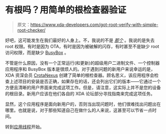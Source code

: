 # 有根吗？用简单的根检查器验证

> 原文：<https://www.xda-developers.com/got-root-verify-with-simple-root-checker/>

好吧，这可能发生在我们最好的人身上。不，我说的不是 [*那个*](http://en.wikipedia.org/wiki/Sildenafil) 。我说的是失去 root 权限。有时是因为 OTA，有时是因为被破解的闪存，有时甚至不是缺少 root 访问权限，而是缺少 [BusyBox](https://play.google.com/store/apps/details?id=stericson.busybox&hl=en) 。

不管是什么原因，没有一个正常运行(和更新)的超级用户二进制文件、一个控制器应用程序和 BusyBox 版本是很烦人的。对于遇到问题的新用户来说幸运的是，XDA 资深会员 [CrotaNexus](http://forum.xda-developers.com/member.php?u=5255724) 创建了简单的根检查器。顾名思义，该应用程序会检查上述项目的安装是否正确，如果存在的话，还会列出它们的版本——它通过一个方便且清晰的用户界面来完成这项工作。但是，请注意，这实际上并不是您的设备的根目录。新用户应该在他们各自的 XDA 论坛部分寻找指南来完成这项任务。

显然，这个应用程序是面向新用户的，否则当出现问题时，他们很难找出问题出在哪里。也就是说，对于那些知道自己在做什么的人来说，这甚至可以节省一点时间。

转到[应用线程](http://forum.xda-developers.com/showthread.php?t=2472076)开始。